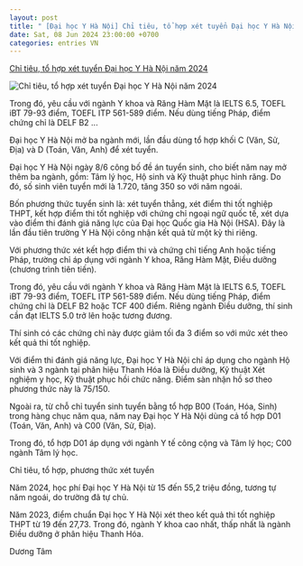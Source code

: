 ```yaml
---
layout: post
title: " [Đại học Y Hà Nội] Chỉ tiêu, tổ hợp xét tuyển Đại học Y Hà Nội năm 2024"
date: Sat, 08 Jun 2024 23:00:00 +0700
categories: entries VN
---
```

[Chỉ tiêu, tổ hợp xét tuyển Đại học Y Hà Nội năm 2024](https://vnexpress.net/dai-hoc-y-ha-noi-lan-dau-xet-tuyen-khoi-c-va-d-4755963.html)

![Chỉ tiêu, tổ hợp xét tuyển Đại học Y Hà Nội năm 2024](https://i2-vnexpress.vnecdn.net/2024/06/08/yhn-1717823567-1717823591-1522-1717823675.jpg?w=1200&h=0&q=100&dpr=1&fit=crop&s=_QMlfJr3chelajNyXnGEBw)

Trong đó, yêu cầu với ngành Y khoa và Răng Hàm Mặt là IELTS 6.5, TOEFL iBT 79-93 điểm, TOEFL ITP 561-589 điểm. Nếu dùng tiếng Pháp, điểm chứng chỉ là DELF B2 ...

Đại học Y Hà Nội mở ba ngành mới, lần đầu dùng tổ hợp khối C (Văn, Sử, Địa) và D (Toán, Văn, Anh) để xét tuyển.

Đại học Y Hà Nội ngày 8/6 công bố đề án tuyển sinh, cho biết năm nay mở thêm ba ngành, gồm: Tâm lý học, Hộ sinh và Kỹ thuật phục hình răng. Do đó, số sinh viên tuyển mới là 1.720, tăng 350 so với năm ngoái.

Bốn phương thức tuyển sinh là: xét tuyển thẳng, xét điểm thi tốt nghiệp THPT, kết hợp điểm thi tốt nghiệp với chứng chỉ ngoại ngữ quốc tế, xét dựa vào điểm thi đánh giá năng lực của Đại học Quốc gia Hà Nội (HSA). Đây là lần đầu tiên trường Y Hà Nội công nhận kết quả từ một kỳ thi riêng.

Với phương thức xét kết hợp điểm thi và chứng chỉ tiếng Anh hoặc tiếng Pháp, trường chỉ áp dụng với ngành Y khoa, Răng Hàm Mặt, Điều dưỡng (chương trình tiên tiến).

Trong đó, yêu cầu với ngành Y khoa và Răng Hàm Mặt là IELTS 6.5, TOEFL iBT 79-93 điểm, TOEFL ITP 561-589 điểm. Nếu dùng tiếng Pháp, điểm chứng chỉ là DELF B2 hoặc TCF 400 điểm. Riêng ngành Điều dưỡng, thí sinh cần đạt IELTS 5.0 trở lên hoặc tương đương.

Thí sinh có các chứng chỉ này được giảm tối đa 3 điểm so với mức xét theo kết quả thi tốt nghiệp.

Với điểm thi đánh giá năng lực, Đại học Y Hà Nội chỉ áp dụng cho ngành Hộ sinh và 3 ngành tại phân hiệu Thanh Hóa là Điều dưỡng, Kỹ thuật Xét nghiệm y học, Kỹ thuật phục hồi chức năng. Điểm sàn nhận hồ sơ theo phương thức này là 75/150.

Ngoài ra, từ chỗ chỉ tuyển sinh tuyển bằng tổ hợp B00 (Toán, Hóa, Sinh) trong hàng chục năm qua, năm nay Đại học Y Hà Nội dùng cả tổ hợp D01 (Toán, Văn, Anh) và C00 (Văn, Sử, Địa).

Trong đó, tổ hợp D01 áp dụng với ngành Y tế công cộng và Tâm lý học; C00 ngành Tâm lý học.

Chỉ tiêu, tổ hợp, phương thức xét tuyển

Năm 2024, học phí Đại học Y Hà Nội từ 15 đến 55,2 triệu đồng, tương tự năm ngoái, do trường đã tự chủ.

Năm 2023, điểm chuẩn Đại học Y Hà Nội xét theo kết quả thi tốt nghiệp THPT từ 19 đến 27,73. Trong đó, ngành Y khoa cao nhất, thấp nhất là ngành Điều dưỡng ở phân hiệu Thanh Hóa.

Dương Tâm

